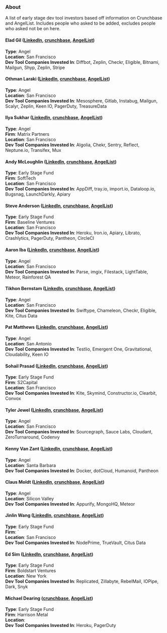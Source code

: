 ### About 
A list of early stage dev tool investors based off information on Crunchbase and AngelList. Includes people who asked to be added, excludes people who asked not be on here. 

#### Elad Gil ([LinkedIn](https://www.linkedin.com/in/eladgil), [crunchbase](https://www.crunchbase.com/person/elad-gil#/entity), [AngelList](https://angel.co/eladgil))  
**Type**: Angel  
**Location**: San Francisco  
**Dev Tool Companies Invested In**: Diffbot, Zeplin, Checkr, Eligible, Bitnami, Mailgun, Shyp, Zeplin, Stripe

#### Othman Laraki ([LinkedIn](https://www.linkedin.com/in/othmanlaraki), [crunchbase](https://www.crunchbase.com/person/othman-laraki#/entity), [AngelList](https://angel.co/othman))  
**Type**: Angel  
**Location**: San Francisco  
**Dev Tool Companies Invested In**: Mesosphere, Gitlab, Instabug, Mailgun, Scalyr, Zeplin, Keen IO, PagerDuty, TreasureData

#### Ilya Sukhar ([LinkedIn](https://www.linkedin.com/in/ilyasukhar), [crunchbase](https://www.crunchbase.com/person/ilya-sukhar), [AngelList](https://angel.co/ilya-sukhar))  
**Type**: Angel  
**Firm**: Matrix Partners  
**Location**: San Francisco  
**Dev Tool Companies Invested In**: Algolia, Chekr, Sentry, Reflect, Neptune.io, Transifex, Mux

#### Andy McLoughlin ([LinkedIn](https://www.linkedin.com/in/andymcloughlin), [crunchbase](https://www.crunchbase.com/person/andy-mcloughlin#/entity), [AngelList](https://angel.co/bandrew))  
**Type**: Early Stage Fund  
**Firm**: SoftTech  
**Location**: San Francisco  
**Dev Tool Companies Invested In**: AppDiff, tray.io, import.io, Dataloop.io, Bugsnag, LaunchDarkly, Apiary

#### Steve Anderson ([LinkedIn](https://www.linkedin.com/in/steveatbaseline), [crunchbase](https://www.crunchbase.com/person/steve-anderson#/entity), [AngelList](https://angel.co/standers))  
**Type**: Early Stage Fund  
**Firm**: Baseline Ventures  
**Location**: San Francisco  
**Dev Tool Companies Invested In**: Heroku, Iron.io, Apiary, Librato, Crashlytics, PagerDuty, Pantheon, CircleCI

#### Aaron Iba ([LinkedIn](https://www.linkedin.com/in/aaroniba), [crunchbase](https://www.crunchbase.com/person/aaron-iba#/entity), [AngelList](https://angel.co/aaroniba))  
**Type**: Angel  
**Location**: San Francisco  
**Dev Tool Companies Invested In**: Parse, imgix, Filestack, LightTable, Meteor, Rainforest QA

#### Tikhon Bernstam ([LinkedIn](https://www.linkedin.com/in/tikhonbernstam), [crunchbase](https://www.crunchbase.com/person/tikhon-bernstam), [AngelList](https://angel.co/tikhon))  
**Type**: Angel  
**Location**: San Francisco  
**Dev Tool Companies Invested In**: Swiftype, Chameleon, Checkr, Eligible, Kite, Citus Data

#### Pat Matthews ([LinkedIn](https://www.linkedin.com/in/pamatthe), [crunchbase](https://www.google.com/search?q=Pat+Matthews&oq=Pat+Matthews&aqs=chrome..69i57j69i59l3j0l2.452j0j7&sourceid=chrome&ie=UTF-8), [AngelList](https://angel.co/patmatthews))  
**Type**: Angel  
**Location**: San Antonio  
**Dev Tool Companies Invested In**: Testlio, Emergent One, Gravitational, Cloudability, Keen IO

#### Sohail Prasad ([LinkedIn](https://www.linkedin.com/in/sohailprasad), [crunchbase](https://www.google.com/url?sa=t&rct=j&q=&esrc=s&source=web&cd=2&ved=0ahUKEwjKjNWFlp_QAhVmwVQKHarpDTQQFggjMAE&url=https%3A%2F%2Fwww.crunchbase.com%2Fperson%2Fsohail-prasad&usg=AFQjCNH3MGUjWBOkhnwozwxaFrexGwGnOQ&sig2=dSCkf-1E1OuP75qrKYBq2A&cad=rja), [AngelList](https://angel.co/sohail))  
**Type**: Early Stage Fund  
**Firm**: S2Capital  
**Location**: San Francisco  
**Dev Tool Companies Invested In**: Kite, Skymind, Constructor.io, Clearbit, Convox

#### Tyler Jewel ([LinkedIn](https://www.linkedin.com/in/tylerjewell), [crunchbase](https://www.crunchbase.com/person/tyler-jewell#/entity), [AngelList](https://angel.co/tylerjewell))  
**Type**: Angel  
**Location**: San Francisco  
**Dev Tool Companies Invested In**: Sourcegraph, Sauce Labs, Cloudant, ZeroTurnaround, Codenvy

#### Kenny Van Zant ([LinkedIn](https://www.linkedin.com/in/kennyvanzant), [crunchbase](https://www.crunchbase.com/person/kenny-van-zant#/entity), [AngelList](https://angel.co/kennyvz))  
**Type**: Angel  
**Location**: Santa Barbara  
**Dev Tool Companies Invested In**: Docker, dotCloud, Humanoid, Pantheon

#### Claus Moldt ([LinkedIn](https://www.linkedin.com/in/clausmoldt), [crunchbase](https://www.crunchbase.com/person/claus-moldt#/entity), [AngelList](https://angel.co/claus-mpath-com))  
**Type**: Angel  
**Location**: Silicon Valley  
**Dev Tool Companies Invested In**: Appurify, MongoHQ, Meteor

#### Jinlin Wang ([LinkedIn](https://www.linkedin.com/in/jinlinwang), [crunchbase](https://www.crunchbase.com/person/jinlin-wang#/entity), [AngelList](https://angel.co/jinlin-wang-us))  
**Type**: Early Stage Fund  
**Firm**: `  
**Location**: San Francisco  
**Dev Tool Companies Invested In**: NodePrime, TrueVault, Citus Data

#### Ed Sim ([LinkedIn](https://www.linkedin.com/in/edsim), [crunchbase](https://www.crunchbase.com/person/ed-sim), [AngelList](https://angel.co/edsim))  
**Type**: Early Stage Fund  
**Firm**: Boldstart Ventures  
**Location**: New York  
**Dev Tool Companies Invested In**: Replicated, Zillabyte, RebelMail, IOPipe, Dark, Snyk

#### Michael Dearing ([crunchbase](https://www.crunchbase.com/person/michael-dearing#/entity), [AngelList](https://angel.co/mcgd))  
**Type**: Early Stage Fund  
**Firm**: Harrison Metal  
**Location**:   
**Dev Tool Companies Invested In**: Heroku, PagerDuty
